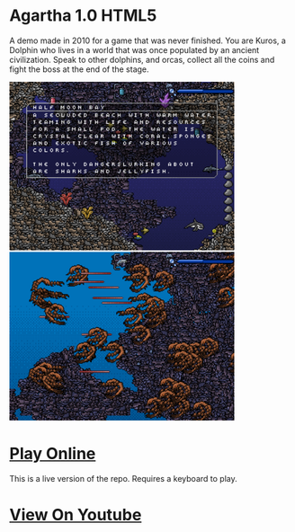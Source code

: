# Agartha 1.0 HTML5

A demo made in 2010 for a game that was never finished. You are Kuros, a Dolphin who lives in a world that was once populated by an ancient civilization. Speak to other dolphins, and orcas, collect all the coins and fight the boss at the end of the stage.

<img src="https://raw.githubusercontent.com/JohnnyLdeAlba/agartha-html5/main/agartha-html5-1013201001.png" alt="" style="height: 300px;" /> <img src="https://raw.githubusercontent.com/JohnnyLdeAlba/agartha-html5/main/agartha-html5-1008201703.png" alt="" style="height: 300px;" /> 

# [Play Online](https://nexusultima.com/agartha.html5)

This is a live version of the repo. Requires a keyboard to play.

# [View On Youtube](https://www.youtube.com/watch?v=b2N1JMA2eWQ)
